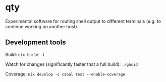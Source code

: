 # qty

Experimental software for routing shell output to different terminals (e.g. to
continue working on another host).

## Development tools

Build:
`nix build -L`

Watch for changes (significantly faster that a full build):
`./ghcid`

Coverage:
`nix develop -c cabal test --enable-coverage`
